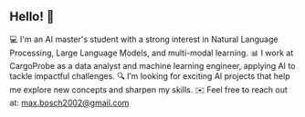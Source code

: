 ## Hello! 👋
💻 I'm an AI master's student with a strong interest in Natural Language Processing, Large Language Models, and multi-modal learning.
📊 I work at CargoProbe as a data analyst and machine learning engineer, applying AI to tackle impactful challenges.
🔍 I’m looking for exciting AI projects that help me explore new concepts and sharpen my skills.
✉️ Feel free to reach out at: max.bosch2002@gmail.com

<!--
**MaxBosch260/MaxBosch260** is a ✨ _special_ ✨ repository because its `README.md` (this file) appears on your GitHub profile.

Here are some ideas to get you started:

- 🔭 I’m currently working on ...
- 🌱 I’m currently learning ...
- 👯 I’m looking to collaborate on ...
- 🤔 I’m looking for help with ...
- 💬 Ask me about ...
- 📫 How to reach me: ...
- 😄 Pronouns: ...
- ⚡ Fun fact: ...
-->
